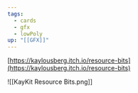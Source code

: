```yaml
---
tags:
  - cards
  - gfx
  - lowPoly
up: "[[GFX]]"
---
```

[https://kaylousberg.itch.io/resource-bits](https://kaylousberg.itch.io/resource-bits)

![[KayKit Resource Bits.png]]